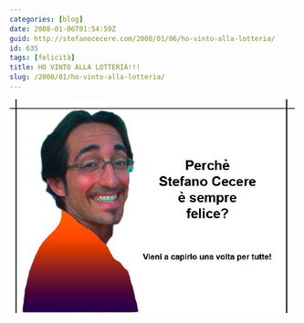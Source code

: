 ```yaml
---
categories: [blog]
date: 2008-01-06T01:54:59Z
guid: http://stefanocecere.com/2008/01/06/ho-vinto-alla-lotteria/
id: 635
tags: [felicità]
title: HO VINTO ALLA LOTTERIA!!!
slug: /2008/01/ho-vinto-alla-lotteria/
---
```


![](perchececiofelice.jpg)